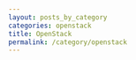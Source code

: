 ```yaml
---
layout: posts_by_category
categories: openstack
title: OpenStack
permalink: /category/openstack
---
```

